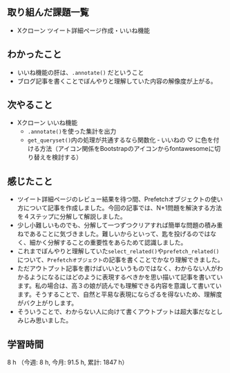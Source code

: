 ## 取り組んだ課題一覧
- Xクローン ツイート詳細ページ作成・いいね機能

## わかったこと
- いいね機能の肝は、`.annotate()` だということ
- ブログ記事を書くことでぼんやりと理解していた内容の解像度が上がる。

## 次やること
- Xクローン いいね機能
    - `.annotate()`を使った集計を出力
    - `get_queryset()`内の処理が共通するなら関数化
    ‐ いいねの ♡ に色を付ける方法（アイコン関係をBootstrapのアイコンからfontawesomeに切り替えを検討する）

## 感じたこと
- ツイート詳細ページのレビュー結果を待つ間、Prefetchオブジェクトの使い方について記事を作成しました。今回の記事では、N+1問題を解決する方法を４ステップに分解して解説しました。
- 少し小難しいものでも、分解して一つずつクリアすれば簡単な問題の積み重ねであることに気づきました。難しいからといって、匙を投げるのではなく、細かく分解することの重要性をあらためて認識しました。
- これまでぼんやりと理解していた`select_related()`や`prefetch_related()`について、`Prefetchオブジェクト`の記事を書くことでかなり理解できました。
- ただアウトプット記事を書けばいいというものではなく、わからない人がわかるようになるにはどのように表現するべきかを思い描いて記事を書いています。私の場合は、高３の娘が読んでも理解できる内容を意識して書いています。そうすることで、自然と平易な表現にならざるを得ないため、理解度がバク上がりします。
- そういうことで、わからない人に向けて書くアウトプットは超大事だなとしみじみ思いました。       
    
## 学習時間
8 h （今週: 8 h, 今月: 91.5 h, 累計: 1847 h）